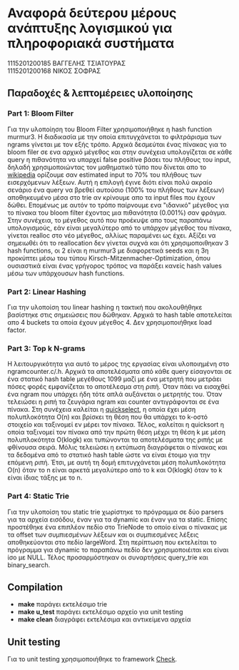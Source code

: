 # Αναφορά δεύτερου μέρους ανάπτυξης λογισμικού για πληροφοριακά συστήματα

1115201200185 ΒΑΓΓΕΛΗΣ ΤΣΙΑΤΟΥΡΑΣ  
1115201200168 ΝΙΚΟΣ ΣΟΦΡΑΣ

## Παραδοχές & λεπτομέρειες υλοποίησης
### Part 1: Bloom Filter
Για την υλοποίηση του Bloom Filter χρησιμοποιήθηκε η hash function murmur3. Η διαδικασία με την οποία επιτυγχάνεται το φιλτράρισμα των 
ngrams γίνεται με τον εξής τρόπο. Αρχικά δεσμεύται ένας πίνακας για το bloom filer σε ενα αρχικό μέγεθος και στην συνέχεια 
υπολογίζεται σε κάθε query η πιθανότητα να υπαρχεί false positive βάσει του πλήθους του input, δηλαδή χρησιμοποιώντας τον μαθηματικό τύπο που δίνεται 
απο το [wikipedia](https://en.wikipedia.org/wiki/Bloom_filter) ορίζουμε σαν estimated input το 70% του πλήθους των εισερχόμενων λέξεων. 
Αυτή η επιλογή έγινε διότι είναι πολύ ακραίο σενάριο ένα query να βρεθεί αυτούσιο (100% του πλήθους των λέξεων) αποθηκευμένο
μέσα στο trie αν κρίνουμε απο τα input files που έχουν δώθει. Επομένως με αυτόν το τρόπο παίρνουμε ενα "ιδανικό" μέγεθος για το πίνακα του
bloom filter έχοντας μια πιθανότητα (0.001%) σαν φράγμα. Στην συνέχεια, το μέγεθος αυτό που προέκυψε απο τους παραπάνω υπολογισμούς, εάν είναι
μεγαλύτερο από το υπάρχον μέγεθος του πίνακα, γίνεται realloc στο νέο μέγεθος, αλλίως παραμένει ως έχει. Αξίζει να σημειωθέι ότι το
reallocation δεν γίνεται συχνά και ότι χρησιμοποιθηκαν 3 hash functions, οι 2 είναι η murmur3 με διαφορετικά seeds και η 3η προκύπτει μέσω του τύπου
Kirsch-Mitzenmacher-Optimization, όπου ουσιαστικά είναι ένας γρήγορος τρόπος να παράξει κανείς hash values μέσω των υπάρχουσων hash functions.

### Part 2: Linear Hashing
Για την υλοποίση του linear hashing η τακτική που ακολουθήθηκε βασίστηκε στις σημειώσεις που δώθηκαν. Αρχικά το hash table αποτελείται απο 4 buckets τα
οποία έχουν μέγεθος 4. Δεν χρησιμοποιήθηκε load factor.

### Part 3: Top k N-grams
Η λειτουργικότητα για αυτό το μέρος της εργασίας είναι υλοποιημένη στο ngramcounter.c/.h. Αρχικά τα αποτελέσματα από κάθε query είσαγονται 
σε ένα στατικό hash table μεγέθους 1099 μαζί με ένα μετρητή που μετράει πόσες φορές εμφανίζεται το αποτέλεσμα στη ριπή. Όταν πάει να εισαχθεί 
ένα ngram που υπάρχει ήδη τότε απλά αυξάνεται ο μετρητής του. Όταν τελειώσει η ριπή τα ζευγάρια ngram και counter αντιγράφονται σε ένα πίνακα. 
Στη συνέχεια καλείται η [quickselect](https://en.wikipedia.org/wiki/Quickselect), η οποία έχει μέση πολυπλοκότητα O(n) και βρίσκει τη θέση που θα 
υπάρχει το k-οστό στοιχείο και ταξινομεί εν μέρει τον πίνακα. Τέλος, καλείται η quicksort η οποία ταξινομεί τον πίνακα από την πρώτη θέση μέχρι τη 
θέση k με μέση πολυπλοκότητα O(klogk) και τυπώνονται τα αποτελέσματα της ριπής με φθίνουσα σειρά. Μόλις τελειώσει η εκτύπωση διαγράφεται ο πίνακας 
και τα δεδομένα από το στατικό hash table ώστε να είναι έτοιμο για την επόμενη ριπή. Έτσι, με αυτή τη δομή επιτυγχάνεται μέση πολυπλοκότητα O(n) 
όταν το n είναι αρκετά μεγαλύτερο από το k και O(klogk) όταν το k είναι ίδιας τάξης με το n.

### Part 4: Static Trie
Για την υλοποίση του static trie χωρίστηκε το πρόγραμμα σε δύο parsers για τα αρχεία εισόδου, έναν για τα dynamic και έναν για τα static. Επίσης 
προστέθηκε ένα επιπλέον πεδίο στο TrieNode το οποίο είναι ο πίνακας με τα offset των συμπιεσμένων λέξεων και οι συμπιεσμένες λέξεις αποθηκεύονται στο 
πεδίο largeWord. Στη περίπτωση που εκτελείται το πρόγραμμα για dynamic το παραπάνω πεδίο δεν χρησιμοποιέιται και είναι ίσο με NULL. 
Τέλος προσαρμόστηκαν οι συναρτήσεις query_trie και binary_search.

## Compilation

* __make__ παράγει εκτελέσιμο trie
* __make u_test__ παράγει εκτελέσιμο αρχείο για unit testing
* __make clean__ διαγράφει εκτελέσιμα και αντικείμενα αρχεία


## Unit testing

Για το unit testing χρησιμοποιήθηκε το framework [Check](https://libcheck.github.io/check/).
